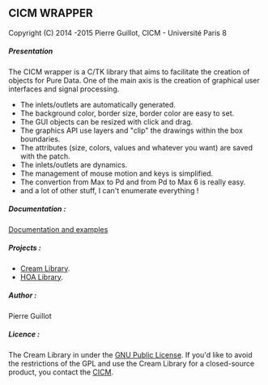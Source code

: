 ## CICM WRAPPER
<p>Copyright (C) 2014 -2015 Pierre Guillot, CICM - Université Paris 8</p>

##### Presentation

The CICM wrapper is a C/TK library that aims to facilitate the creation of objects for Pure Data. One of the main axis is the creation of graphical user interfaces and signal processing.

- The inlets/outlets are automatically generated.
- The background color, border size, border color are easy to set.
- The GUI objects can be resized with click and drag.
- The graphics API use layers and "clip" the drawings within the box boundaries.
- The attributes (size, colors, values and whatever you want) are saved with the patch.
- The inlets/outlets are dynamics.
- The management of mouse motion and keys is simplified.
- The convertion from Max to Pd and from Pd to Max 6 is really easy.
- and a lot of other stuff, I can't enumerate everything !

##### Documentation :

[Documentation and examples](http://cicm.github.io/CicmWrapper "Documentation")

##### Projects :

- <a title="Cream Library" href="https://github.com/CICM/CreamLibrary" target="_blank"> Cream Library</a>.
- <a title="HOA Library" href="https://github.com/CICM/HoaLibrary" target="_blank"> HOA Library</a>.

##### Author :

Pierre Guillot

##### Licence : 

The Cream Library in under the <a title="GNU" href="http://www.gnu.org/copyleft/gpl.html" target="_blank">GNU Public License</a>. If you'd like to avoid the restrictions of the GPL and use the Cream Library for a closed-source product, you contact the <a title="CICM" href="http://cicm.mshparisnord.org/" target="_blank">CICM</a>.


